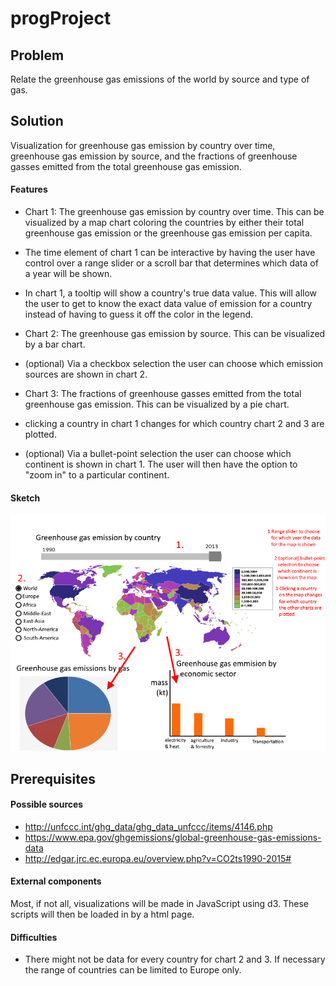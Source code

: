 # progProject

## Problem
Relate the greenhouse gas emissions of the world by source and type of gas.

## Solution
Visualization for greenhouse gas emission by country over time, greenhouse gas
emission by source, and the fractions of greenhouse gasses emitted from the
total greenhouse gas emission.

#### Features
- Chart 1: The greenhouse gas emission by country over time. This can be
visualized by a map chart coloring the countries by either their
total greenhouse gas emission or the greenhouse gas emission per capita.

- The time element of chart 1 can be interactive by having the user have control
over a range slider or a scroll bar that determines which data of a year will be
shown.

- In chart 1, a tooltip will show a country's true data value. This will allow
the user to get to know the exact data value of emission for a country instead
of having to guess it off the color in the legend.

- Chart 2: The greenhouse gas emission by source.
This can be visualized by a bar chart.

- (optional) Via a checkbox selection the user can choose which emission
sources are shown in chart 2.

- Chart 3: The fractions of greenhouse gasses emitted from the total greenhouse
gas emission. This can be visualized by a pie chart.

- clicking a country in chart 1 changes for which country chart 2 and 3
are plotted.

- (optional) Via a bullet-point selection the user can choose which continent
is shown in chart 1. The user will then have the option to "zoom in" to
a particular continent.

#### Sketch
![](doc/ideaSketch.png)

## Prerequisites
#### Possible sources
- http://unfccc.int/ghg_data/ghg_data_unfccc/items/4146.php
- https://www.epa.gov/ghgemissions/global-greenhouse-gas-emissions-data
- http://edgar.jrc.ec.europa.eu/overview.php?v=CO2ts1990-2015#

#### External components
Most, if not all, visualizations will be made in JavaScript using d3. These
scripts will then be loaded in by a html page.

#### Difficulties
- There might not be data for every country for chart 2 and 3. If necessary
the range of countries can be limited to Europe only.
